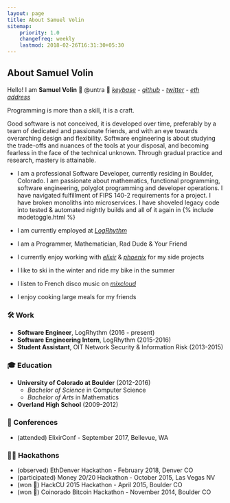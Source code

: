 ```yaml
---
layout: page
title: About Samuel Volin
sitemap:
    priority: 1.0
    changefreq: weekly
    lastmod: 2018-02-26T16:31:30+05:30
---
```

## About Samuel Volin
Hello! I am **Samuel Volin**
💎 @untra 💎 [_keybase_](https://keybase.io/untra) - [_github_](https://github.com/untra) - [_twitter_](https://twitter.com/untra) - [_eth address_](https://etherscan.io/address/0x0570b8f2ee4dc8b710bf0c18269b3902857cfdca)

Programming is more than a skill, it is a craft.

Good software is not conceived, it is developed over time, preferably by a team of dedicated and passionate friends, and with an eye towards overarching design and flexibility. Software engineering is about studying the trade-offs and nuances of the tools at your disposal, and becoming fearless in the face of the technical unknown. Through gradual practice and research, mastery is attainable.

* I am a professional Software Developer, currently residing in Boulder, Colorado. I am passionate about mathematics, functional programming, software engineering, polyglot programming and developer operations. I have navigated fulfillment of FIPS 140-2 requirements for a project. I have broken monoliths into microservices. I have shoveled legacy code into tested & automated nightly builds and all of it again in {% include modetoggle.html %}

* I am currently employed at [_LogRhythm_](https://logrhythm.com/)
* I am a Programmer, Mathematician, Rad Dude & Your Friend
* I currently enjoy working with [_elixir_](https://elixir-lang.org/) & [_phoenix_](http://phoenixframework.org/) for my side projects

* I like to ski in the winter and ride my bike in the summer
* I listen to French disco music on [_mixcloud_](https://www.mixcloud.com/untra/)
* I enjoy cooking large meals for my friends

### 🛠️ Work
*  **Software Engineer**, LogRhythm (2016 - present)
*  **Software Engineering Intern**, LogRhythm (2015-2016)
*  **Student Assistant**, OIT Network Security & Information Risk (2013-2015)

### 🎓 Education
* **University of Colorado at Boulder** (2012-2016)
  * _Bachelor of Science_ in Computer Science
  * _Bachelor of Arts_ in Mathematics
* **Overland High School** (2009-2012)

### 🏨 Conferences
* (attended) ElixirConf - September 2017, Bellevue, WA

### 👨‍💻 Hackathons
* (observed) EthDenver Hackathon - February 2018, Denver CO
* (participated) Money 20/20 Hackathon - October 2015, Las Vegas NV
* (won 🥈) HackCU 2015 Hackathon - April 2015, Boulder CO
* (won 🥉) Coinorado Bitcoin Hackathon - November 2014, Boulder CO

